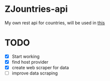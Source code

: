 # ZJountries-api
My own rest api for countries, will be used in [this](https://github.com/Zilezia/ZJountries/)

# TODO
- [X] Start working
- [X] find host provider
- [X] create web scraper for data
- [ ] improve data scraping

<!-- 
    change of plans (kinda)
    i just fucking realised 
    i can use multiple wiki 
    sites instead of just 
    using wikipedia (gonna lose my mind)
 -->